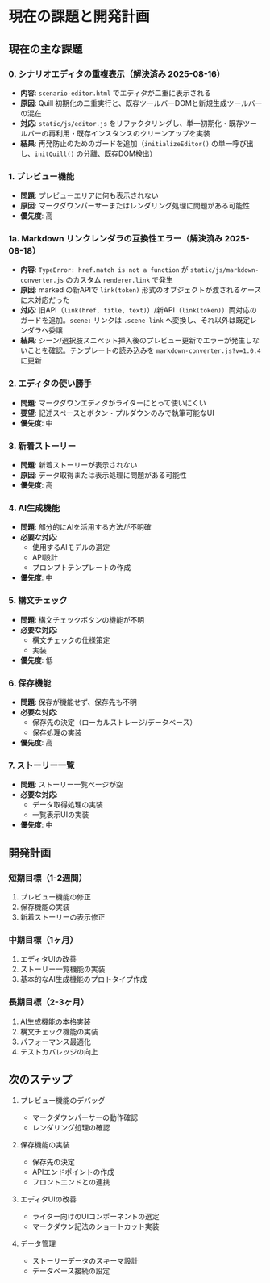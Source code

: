 # 現在の課題と開発計画

## 現在の主な課題

### 0. シナリオエディタの重複表示（解決済み 2025-08-16）
- **内容**: `scenario-editor.html` でエディタが二重に表示される
- **原因**: Quill 初期化の二重実行と、既存ツールバーDOMと新規生成ツールバーの混在
- **対応**: `static/js/editor.js` をリファクタリングし、単一初期化・既存ツールバーの再利用・既存インスタンスのクリーンアップを実装
- **結果**: 再発防止のためのガードを追加（`initializeEditor()` の単一呼び出し、`initQuill()` の分離、既存DOM検出）

### 1. プレビュー機能
- **問題**: プレビューエリアに何も表示されない
- **原因**: マークダウンパーサーまたはレンダリング処理に問題がある可能性
- **優先度**: 高

### 1a. Markdown リンクレンダラの互換性エラー（解決済み 2025-08-18）
- **内容**: `TypeError: href.match is not a function` が `static/js/markdown-converter.js` のカスタム `renderer.link` で発生
- **原因**: marked の新APIで `link(token)` 形式のオブジェクトが渡されるケースに未対応だった
- **対応**: 旧API（`link(href, title, text)`）/新API（`link(token)`）両対応のガードを追加。`scene:` リンクは `.scene-link` へ変換し、それ以外は既定レンダラへ委譲
- **結果**: シーン/選択肢スニペット挿入後のプレビュー更新でエラーが発生しないことを確認。テンプレートの読み込みを `markdown-converter.js?v=1.0.4` に更新

### 2. エディタの使い勝手
- **問題**: マークダウンエディタがライターにとって使いにくい
- **要望**: 記述スペースとボタン・プルダウンのみで執筆可能なUI
- **優先度**: 中

### 3. 新着ストーリー
- **問題**: 新着ストーリーが表示されない
- **原因**: データ取得または表示処理に問題がある可能性
- **優先度**: 高

### 4. AI生成機能
- **問題**: 部分的にAIを活用する方法が不明確
- **必要な対応**: 
  - 使用するAIモデルの選定
  - API設計
  - プロンプトテンプレートの作成
- **優先度**: 中

### 5. 構文チェック
- **問題**: 構文チェックボタンの機能が不明
- **必要な対応**:
  - 構文チェックの仕様策定
  - 実装
- **優先度**: 低

### 6. 保存機能
- **問題**: 保存が機能せず、保存先も不明
- **必要な対応**:
  - 保存先の決定（ローカルストレージ/データベース）
  - 保存処理の実装
- **優先度**: 高

### 7. ストーリー一覧
- **問題**: ストーリー一覧ページが空
- **必要な対応**:
  - データ取得処理の実装
  - 一覧表示UIの実装
- **優先度**: 中

## 開発計画

### 短期目標（1-2週間）
1. プレビュー機能の修正
2. 保存機能の実装
3. 新着ストーリーの表示修正

### 中期目標（1ヶ月）
1. エディタUIの改善
2. ストーリー一覧機能の実装
3. 基本的なAI生成機能のプロトタイプ作成

### 長期目標（2-3ヶ月）
1. AI生成機能の本格実装
2. 構文チェック機能の実装
3. パフォーマンス最適化
4. テストカバレッジの向上

## 次のステップ

1. プレビュー機能のデバッグ
   - マークダウンパーサーの動作確認
   - レンダリング処理の確認

2. 保存機能の実装
   - 保存先の決定
   - APIエンドポイントの作成
   - フロントエンドとの連携

3. エディタUIの改善
   - ライター向けのUIコンポーネントの選定
   - マークダウン記法のショートカット実装

4. データ管理
   - ストーリーデータのスキーマ設計
   - データベース接続の設定
